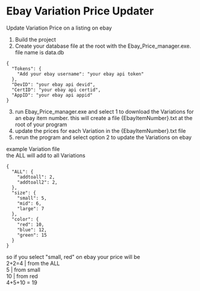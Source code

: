 # Ebay Variation Price Updater
Update Variation Price on a listing on ebay

1. Build the project
2. Create your database file at the root with the Ebay_Price_manager.exe. file name is data.db
```` 
{
  "Tokens": {
    "Add your ebay username": "your ebay api token"
  },
  "DevID": "your ebay api devid",
  "CertID": "your ebay api certid",
  "AppID": "your ebay api appid"
}
````
3. run Ebay_Price_manager.exe and select 1 to download the Variations for an ebay item number. this will create a file {EbayItemNumber}.txt at the root of your program
4. update the prices for each Variation in the {EbayItemNumber}.txt file
5. rerun the program and select option 2 to update the Variations on ebay

example Variation file  
the ALL will add to all Variations
````
{
  "ALL": {
    "addtoall": 2,
    "addtoall2": 2,
  },
  "size": {
    "small": 5,
    "mid": 6,
    "large": 7
  },
  "color": {
    "red": 10,
    "blue": 12,
    "green": 15
  }
}
````
so if you select "small, red" on ebay your price will be  
2+2=4 | from the ALL  
5 | from small  
10 | from red  
4+5+10 = 19  
